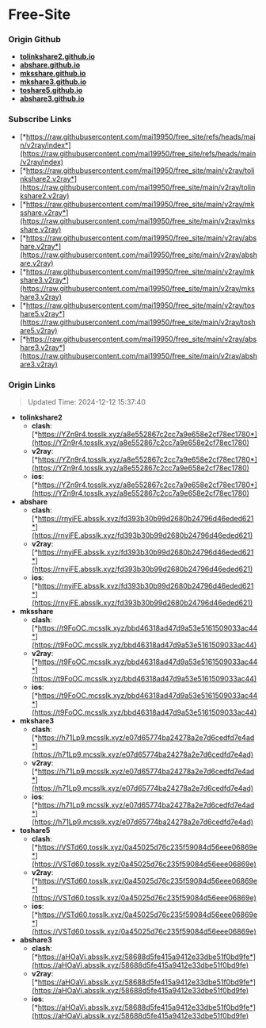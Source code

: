 # Free-Site

### Origin Github

- [**tolinkshare2.github.io**](https://github.com/tolinkshare2/tolinkshare2.github.io)
- [**abshare.github.io**](https://github.com/abshare/abshare.github.io)
- [**mksshare.github.io**](https://github.com/mksshare/mksshare.github.io)
- [**mkshare3.github.io**](https://github.com/mkshare3/mkshare3.github.io)
- [**toshare5.github.io**](https://github.com/toshare5/toshare5.github.io)
- [**abshare3.github.io**](https://github.com/abshare3/abshare3.github.io)

### Subscribe Links

- [*https://raw.githubusercontent.com/mai19950/free_site/refs/heads/main/v2ray/index*](https://raw.githubusercontent.com/mai19950/free_site/refs/heads/main/v2ray/index)
- [*https://raw.githubusercontent.com/mai19950/free_site/main/v2ray/tolinkshare2.v2ray*](https://raw.githubusercontent.com/mai19950/free_site/main/v2ray/tolinkshare2.v2ray)
- [*https://raw.githubusercontent.com/mai19950/free_site/main/v2ray/mksshare.v2ray*](https://raw.githubusercontent.com/mai19950/free_site/main/v2ray/mksshare.v2ray)
- [*https://raw.githubusercontent.com/mai19950/free_site/main/v2ray/abshare.v2ray*](https://raw.githubusercontent.com/mai19950/free_site/main/v2ray/abshare.v2ray)
- [*https://raw.githubusercontent.com/mai19950/free_site/main/v2ray/mkshare3.v2ray*](https://raw.githubusercontent.com/mai19950/free_site/main/v2ray/mkshare3.v2ray)
- [*https://raw.githubusercontent.com/mai19950/free_site/main/v2ray/toshare5.v2ray*](https://raw.githubusercontent.com/mai19950/free_site/main/v2ray/toshare5.v2ray)
- [*https://raw.githubusercontent.com/mai19950/free_site/main/v2ray/abshare3.v2ray*](https://raw.githubusercontent.com/mai19950/free_site/main/v2ray/abshare3.v2ray)

### Origin Links

> Updated Time: 2024-12-12 15:37:40

- **tolinkshare2**
  - **clash**: [*https://YZn9r4.tosslk.xyz/a8e552867c2cc7a9e658e2cf78ec1780*](https://YZn9r4.tosslk.xyz/a8e552867c2cc7a9e658e2cf78ec1780)
  - **v2ray**: [*https://YZn9r4.tosslk.xyz/a8e552867c2cc7a9e658e2cf78ec1780*](https://YZn9r4.tosslk.xyz/a8e552867c2cc7a9e658e2cf78ec1780)
  - **ios**: [*https://YZn9r4.tosslk.xyz/a8e552867c2cc7a9e658e2cf78ec1780*](https://YZn9r4.tosslk.xyz/a8e552867c2cc7a9e658e2cf78ec1780)
- **abshare**
  - **clash**: [*https://rnyiFE.absslk.xyz/fd393b30b99d2680b24796d46eded621*](https://rnyiFE.absslk.xyz/fd393b30b99d2680b24796d46eded621)
  - **v2ray**: [*https://rnyiFE.absslk.xyz/fd393b30b99d2680b24796d46eded621*](https://rnyiFE.absslk.xyz/fd393b30b99d2680b24796d46eded621)
  - **ios**: [*https://rnyiFE.absslk.xyz/fd393b30b99d2680b24796d46eded621*](https://rnyiFE.absslk.xyz/fd393b30b99d2680b24796d46eded621)
- **mksshare**
  - **clash**: [*https://t9FoOC.mcsslk.xyz/bbd46318ad47d9a53e5161509033ac44*](https://t9FoOC.mcsslk.xyz/bbd46318ad47d9a53e5161509033ac44)
  - **v2ray**: [*https://t9FoOC.mcsslk.xyz/bbd46318ad47d9a53e5161509033ac44*](https://t9FoOC.mcsslk.xyz/bbd46318ad47d9a53e5161509033ac44)
  - **ios**: [*https://t9FoOC.mcsslk.xyz/bbd46318ad47d9a53e5161509033ac44*](https://t9FoOC.mcsslk.xyz/bbd46318ad47d9a53e5161509033ac44)
- **mkshare3**
  - **clash**: [*https://h71Lp9.mcsslk.xyz/e07d65774ba24278a2e7d6cedfd7e4ad*](https://h71Lp9.mcsslk.xyz/e07d65774ba24278a2e7d6cedfd7e4ad)
  - **v2ray**: [*https://h71Lp9.mcsslk.xyz/e07d65774ba24278a2e7d6cedfd7e4ad*](https://h71Lp9.mcsslk.xyz/e07d65774ba24278a2e7d6cedfd7e4ad)
  - **ios**: [*https://h71Lp9.mcsslk.xyz/e07d65774ba24278a2e7d6cedfd7e4ad*](https://h71Lp9.mcsslk.xyz/e07d65774ba24278a2e7d6cedfd7e4ad)
- **toshare5**
  - **clash**: [*https://VSTd60.tosslk.xyz/0a45025d76c235f59084d56eee06869e*](https://VSTd60.tosslk.xyz/0a45025d76c235f59084d56eee06869e)
  - **v2ray**: [*https://VSTd60.tosslk.xyz/0a45025d76c235f59084d56eee06869e*](https://VSTd60.tosslk.xyz/0a45025d76c235f59084d56eee06869e)
  - **ios**: [*https://VSTd60.tosslk.xyz/0a45025d76c235f59084d56eee06869e*](https://VSTd60.tosslk.xyz/0a45025d76c235f59084d56eee06869e)
- **abshare3**
  - **clash**: [*https://aHOaVi.absslk.xyz/58688d5fe415a9412e33dbe51f0bd9fe*](https://aHOaVi.absslk.xyz/58688d5fe415a9412e33dbe51f0bd9fe)
  - **v2ray**: [*https://aHOaVi.absslk.xyz/58688d5fe415a9412e33dbe51f0bd9fe*](https://aHOaVi.absslk.xyz/58688d5fe415a9412e33dbe51f0bd9fe)
  - **ios**: [*https://aHOaVi.absslk.xyz/58688d5fe415a9412e33dbe51f0bd9fe*](https://aHOaVi.absslk.xyz/58688d5fe415a9412e33dbe51f0bd9fe)
